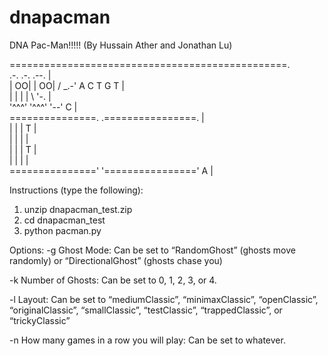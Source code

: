 # dnapacman
DNA Pac-Man!!!!! (By Hussain Ather and Jonathan Lu)

================================================.    
.-.   .-.     .--.                         |    
| OO| | OO|   / _.-'  A   C   T   G   T     |    
|   | |   |   \  '-.                        |    
'^^^' '^^^'    '--'                     C   |    
===============.       .================.       |    
|       |                |   T   |    
|       |                |       |    
|       |                |   T   |    
|       |                |       |    
==============='       '================'   A   |  

Instructions (type the following):
1. unzip dnapacman_test.zip
2. cd dnapacman_test
3. python pacman.py

Options:
-g	Ghost Mode: Can be set to “RandomGhost” (ghosts move randomly) or “DirectionalGhost” (ghosts chase you)

-k	Number of Ghosts: Can be set to 0, 1, 2, 3, or 4.

-l	Layout: Can be set to “mediumClassic”, “minimaxClassic”, “openClassic”, “originalClassic”, “smallClassic”, “testClassic”, “trappedClassic”, or “trickyClassic”

-n	How many games in a row you will play: Can be set to whatever.
